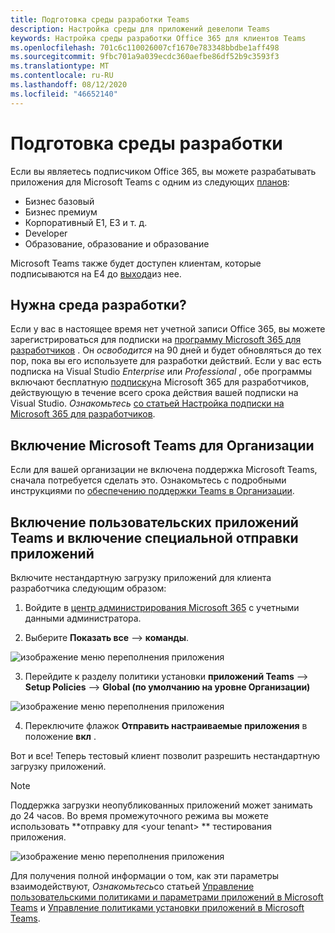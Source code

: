 ```yaml
---
title: Подготовка среды разработки Teams
description: Настройка среды для приложений девелопи Teams
keywords: Настройка среды разработки Office 365 для клиентов Teams
ms.openlocfilehash: 701c6c110026007cf1670e783348bbdbe1aff498
ms.sourcegitcommit: 9fbc701a9a039ecdc360aefbe86df52b9c3593f3
ms.translationtype: MT
ms.contentlocale: ru-RU
ms.lasthandoff: 08/12/2020
ms.locfileid: "46652140"
---
```

# <a name="prepare-your-development-environment"></a>Подготовка среды разработки

Если вы являетесь подписчиком Office 365, вы можете разрабатывать приложения для Microsoft Teams с одним из следующих [планов](https://products.office.com/business/compare-more-office-365-for-business-plans):

* Бизнес базовый
* Бизнес премиум
* Корпоративный E1, E3 и т. д.
* Developer
* Образование, образование и образование

Microsoft Teams также будет доступен клиентам, которые подписываются на E4 до [выхода](https://support.office.com//article/important-information-for-office-365-enterprise-e4-customers-f9572348-43a2-43fa-a3d8-3b6c9c042147)из нее.

## <a name="just-need-a-development-environment"></a>Нужна среда разработки?

Если у вас в настоящее время нет учетной записи Office 365, вы можете зарегистрироваться для подписки на [программу Microsoft 365 для разработчиков](https://developer.microsoft.com/microsoft-365/dev-program) . Он *освободится* на 90 дней и будет обновляться до тех пор, пока вы его используете для разработки действий. Если у вас есть подписка на Visual Studio *Enterprise* или *Professional* , обе программы включают бесплатную [подписку](https://aka.ms/MyVisualStudioBenefits)на Microsoft 365 для разработчиков, действующую в течение всего срока действия вашей подписки на Visual Studio. *Ознакомьтесь* [со статьей Настройка подписки на Microsoft 365 для разработчиков](https://docs.microsoft.com/office/developer-program/office-365-developer-program-get-started).

## <a name="enable-microsoft-teams-for-your-organization"></a>Включение Microsoft Teams для Организации

Если для вашей организации не включена поддержка Microsoft Teams, сначала потребуется сделать это. Ознакомьтесь с подробными инструкциями по [обеспечению поддержки Teams в Организации](https://docs.microsoft.com/microsoftteams/enable-features-office-365).

## <a name="enable-custom-teams-apps-and-turn-on-custom-app-uploading"></a>Включение пользовательских приложений Teams и включение специальной отправки приложений

Включите нестандартную загрузку приложений для клиента разработчика следующим образом:

1. Войдите в [центр администрирования Microsoft 365](https://admin.microsoft.com/Adminportal/Home?source=applauncher#/homepage#/) с учетными данными администратора. 

2. Выберите **Показать все**  -->  **команды**. 

![изображение меню переполнения приложения](~/assets/images/prepare-test-tenant/admin-center.png)

3. Перейдите к разделу политики установки **приложений Teams**  -->  **Setup Policies**  -->  **Global (по умолчанию на уровне Организации)**  

![изображение меню переполнения приложения](~/assets/images/prepare-test-tenant/turn-on-sideload.png)

4. Переключите флажок **Отправить настраиваемые приложения** в положение **вкл** .

Вот и все! Теперь тестовый клиент позволит разрешить нестандартную загрузку приложений.

> [!Note] 
> Поддержка загрузки неопубликованных приложений может занимать до 24 часов. Во время промежуточного режима вы можете использовать **отправку для \<your tenant> ** тестирования приложения.

![изображение меню переполнения приложения](~/assets/images/prepare-test-tenant/upload-for-contoso.png)

Для получения полной информации о том, как эти параметры взаимодействуют, *Ознакомьтесь*со статьей [Управление пользовательскими политиками и параметрами приложений в Microsoft Teams](https://docs.microsoft.com/microsoftteams/teams-custom-app-policies-and-settings) и [Управление политиками установки приложений в Microsoft Teams](https://docs.microsoft.com/microsoftteams/teams-app-setup-policies).